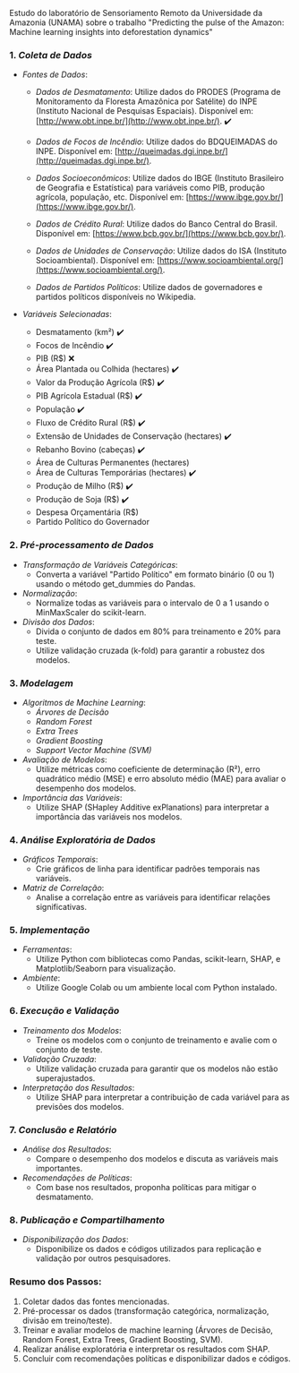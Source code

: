 Estudo do laboratório de Sensoriamento Remoto da Universidade da Amazonia (UNAMA) sobre o trabalho "Predicting the pulse of the Amazon: Machine learning insights into
deforestation dynamics"

### 1. *Coleta de Dados*
   - *Fontes de Dados*:
     -  *Dados de Desmatamento*: Utilize dados do PRODES (Programa de Monitoramento da Floresta Amazônica por Satélite) do INPE (Instituto Nacional de Pesquisas Espaciais). Disponível em: [http://www.obt.inpe.br/](http://www.obt.inpe.br/). :heavy_check_mark:
       
     - *Dados de Focos de Incêndio*: Utilize dados do BDQUEIMADAS do INPE. Disponível em: [http://queimadas.dgi.inpe.br/](http://queimadas.dgi.inpe.br/).
     - *Dados Socioeconômicos*: Utilize dados do IBGE (Instituto Brasileiro de Geografia e Estatística) para variáveis como PIB, produção agrícola, população, etc. Disponível em: [https://www.ibge.gov.br/](https://www.ibge.gov.br/).
     - *Dados de Crédito Rural*: Utilize dados do Banco Central do Brasil. Disponível em: [https://www.bcb.gov.br/](https://www.bcb.gov.br/).
     - *Dados de Unidades de Conservação*: Utilize dados do ISA (Instituto Socioambiental). Disponível em: [https://www.socioambiental.org/](https://www.socioambiental.org/).
     - *Dados de Partidos Políticos*: Utilize dados de governadores e partidos políticos disponíveis no Wikipedia.

   - *Variáveis Selecionadas*:
     - Desmatamento (km²) :heavy_check_mark:
     - Focos de Incêndio :heavy_check_mark:
     - PIB (R$) :x:
     - Área Plantada ou Colhida (hectares) :heavy_check_mark: 
     - Valor da Produção Agrícola (R$) :heavy_check_mark:
     - PIB Agrícola Estadual (R$) :heavy_check_mark:
     - População :heavy_check_mark:
     - Fluxo de Crédito Rural (R$) :heavy_check_mark:
     - Extensão de Unidades de Conservação (hectares) :heavy_check_mark:
     - Rebanho Bovino (cabeças) :heavy_check_mark:
     - Área de Culturas Permanentes (hectares)
     - Área de Culturas Temporárias (hectares) :heavy_check_mark:
     - Produção de Milho (R$) :heavy_check_mark:
     - Produção de Soja (R$) :heavy_check_mark:
     - Despesa Orçamentária (R$)
     - Partido Político do Governador

### 2. *Pré-processamento de Dados*
   - *Transformação de Variáveis Categóricas*:
     - Converta a variável "Partido Político" em formato binário (0 ou 1) usando o método get_dummies do Pandas.
   - *Normalização*:
     - Normalize todas as variáveis para o intervalo de 0 a 1 usando o MinMaxScaler do scikit-learn.
   - *Divisão dos Dados*:
     - Divida o conjunto de dados em 80% para treinamento e 20% para teste.
     - Utilize validação cruzada (k-fold) para garantir a robustez dos modelos.

### 3. *Modelagem*
   - *Algoritmos de Machine Learning*:
     - *Árvores de Decisão*
     - *Random Forest*
     - *Extra Trees*
     - *Gradient Boosting*
     - *Support Vector Machine (SVM)*
   - *Avaliação de Modelos*:
     - Utilize métricas como coeficiente de determinação (R²), erro quadrático médio (MSE) e erro absoluto médio (MAE) para avaliar o desempenho dos modelos.
   - *Importância das Variáveis*:
     - Utilize SHAP (SHapley Additive exPlanations) para interpretar a importância das variáveis nos modelos.

### 4. *Análise Exploratória de Dados*
   - *Gráficos Temporais*:
     - Crie gráficos de linha para identificar padrões temporais nas variáveis.
   - *Matriz de Correlação*:
     - Analise a correlação entre as variáveis para identificar relações significativas.

### 5. *Implementação*
   - *Ferramentas*:
     - Utilize Python com bibliotecas como Pandas, scikit-learn, SHAP, e Matplotlib/Seaborn para visualização.
   - *Ambiente*:
     - Utilize Google Colab ou um ambiente local com Python instalado.

### 6. *Execução e Validação*
   - *Treinamento dos Modelos*:
     - Treine os modelos com o conjunto de treinamento e avalie com o conjunto de teste.
   - *Validação Cruzada*:
     - Utilize validação cruzada para garantir que os modelos não estão superajustados.
   - *Interpretação dos Resultados*:
     - Utilize SHAP para interpretar a contribuição de cada variável para as previsões dos modelos.

### 7. *Conclusão e Relatório*
   - *Análise dos Resultados*:
     - Compare o desempenho dos modelos e discuta as variáveis mais importantes.
   - *Recomendações de Políticas*:
     - Com base nos resultados, proponha políticas para mitigar o desmatamento.

### 8. *Publicação e Compartilhamento*
   - *Disponibilização dos Dados*:
     - Disponibilize os dados e códigos utilizados para replicação e validação por outros pesquisadores.

### Resumo dos Passos:
1. Coletar dados das fontes mencionadas.
2. Pré-processar os dados (transformação categórica, normalização, divisão em treino/teste).
3. Treinar e avaliar modelos de machine learning (Árvores de Decisão, Random Forest, Extra Trees, Gradient Boosting, SVM).
4. Realizar análise exploratória e interpretar os resultados com SHAP.
5. Concluir com recomendações políticas e disponibilizar dados e códigos.
